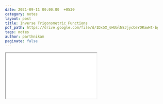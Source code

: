 ```yaml
---
date: 2021-09-11 00:00:00  +0530
category: notes
layout: post
title: Inverse Trigonometric Functions
pdf_path: https://drive.google.com/file/d/1Dx5X_6HUolN8JjycCeYORawHt-bg-bsC/preview?usp=sharing
tags: notes
author: parthnikam
paginate: false
---
```


<iframe class="embed-pdf" src="{{ page.pdf_path }}#toolbar=0" seamless="seamless" scrolling="no" style="overflow:hidden"></iframe>
